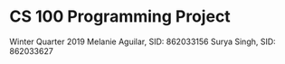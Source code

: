# CS 100 Programming Project
Winter Quarter 2019
Melanie Aguilar, SID: 862033156
Surya Singh, SID: 862033627

